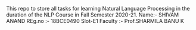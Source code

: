 This repo to store all tasks for learning Natural Language Processing in the duration of the NLP Course in Fall Semester 2020-21.
Name:- SHIVAM ANAND 
REg.no :- 18BCE0490
Slot-E1
Faculty :- Prof.SHARMILA BANU K 
